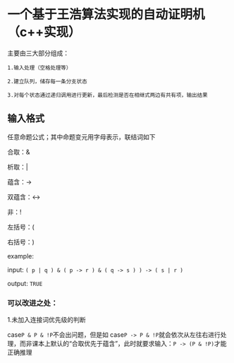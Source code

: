# 一个基于王浩算法实现的自动证明机（c++实现）

主要由三大部分组成：

`1.输入处理（空格处理等）`

`2.建立队列，储存每一条分支状态 `

`3.对每个状态通过递归调用进行更新，最后检测是否在相继式两边有共有项，输出结果 `

## 输入格式

任意命题公式；其中命题变元用字母表示，联结词如下

合取：&

析取：|

蕴含：->

双蕴含：<->

非：!

左括号：(

右括号：)

example:

input:
```( p | q ) & ( p -> r ) & ( q -> s ) ) -> ( s | r )```

output:
```TRUE```

### 可以改进之处：

1.未加入连接词优先级的判断

case` P & P & !P `不会出问题，但是如 case` P -> P & !P `就会依次从左往右进行处理，而非课本上默认的“合取优先于蕴含”，此时就要求输入：` P -> (P & !P) `才能正确推理


